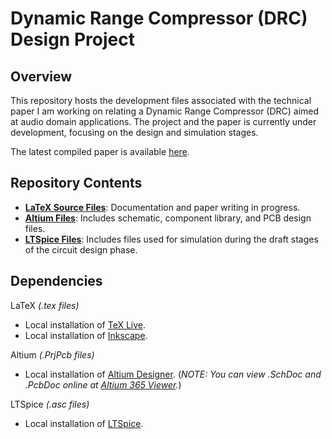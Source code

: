 # Dynamic Range Compressor (DRC) Design Project

## Overview

This repository hosts the development files associated with the technical paper I am working on relating a Dynamic Range Compressor (DRC) aimed at audio domain applications. The project and the paper is currently under development, focusing on the design and simulation stages.

The latest compiled paper is available [here](./LaTeX/main.pdf).

## Repository Contents

* [**LaTeX Source Files**](./LaTeX): Documentation and paper writing in progress.
* [**Altium Files**](./Altium): Includes schematic, component library, and PCB design files.
* [**LTSpice Files**](./LTSpice): Includes files used for simulation during the draft stages of the circuit design phase.

## Dependencies

LaTeX _(.tex files)_
* Local installation of [TeX Live](https://www.tug.org/texlive/).
* Local installation of [Inkscape](https://inkscape.org/).
  
Altium _(.PrjPcb files)_
* Local installation of [Altium Designer](https://www.altium.com). (_NOTE: You can view .SchDoc and .PcbDoc online at [Altium 365 Viewer](https://www.altium.com/viewer/)._)
  
LTSpice _(.asc files)_
* Local installation of [LTSpice](https://www.analog.com/en/resources/design-tools-and-calculators/ltspice-simulator.html).
